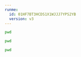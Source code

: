 ```yaml
---
runme:
  id: 01HF7BT3HCDS1X1WJJJ7YPS2YB
  version: v3
---
```


```sh {"id":"01HF7BT3HCDS1X1WJJJ16KHGY9","name":"none-pwd"}
pwd
```

```sh {"cwd":"../","id":"01HF7BT3HCDS1X1WJJJ3DEQ0Y4","name":"none-rel-pwd"}
pwd
```

```sh {"cwd":"/opt","id":"01HF7BT3HCDS1X1WJJJ4G7EP5T","name":"none-abs-pwd"}
pwd
```
